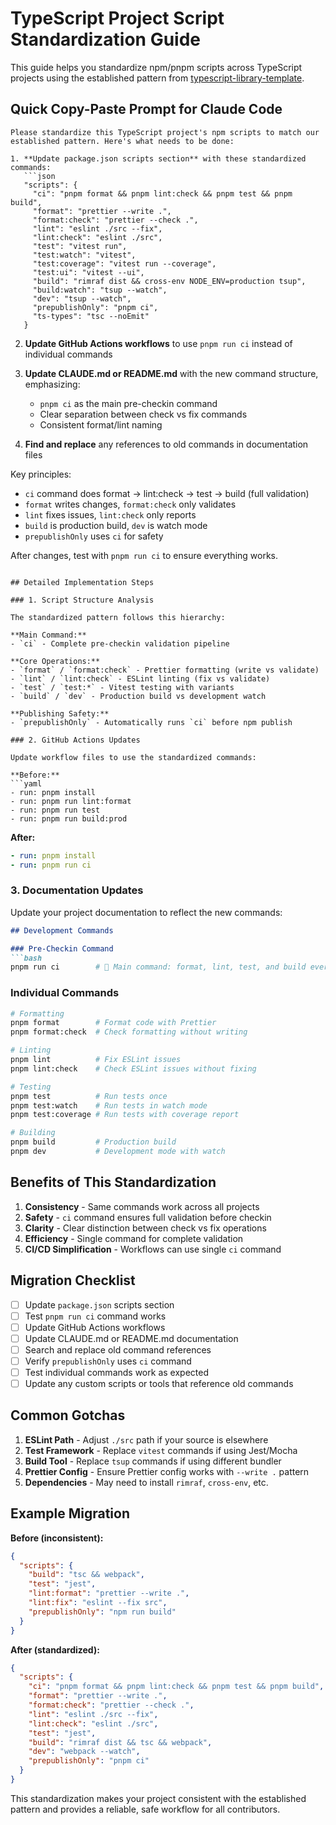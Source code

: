 # TypeScript Project Script Standardization Guide

This guide helps you standardize npm/pnpm scripts across TypeScript projects using the established pattern from [typescript-library-template](https://github.com/jordanburke/typescript-library-template).

## Quick Copy-Paste Prompt for Claude Code

```
Please standardize this TypeScript project's npm scripts to match our established pattern. Here's what needs to be done:

1. **Update package.json scripts section** with these standardized commands:
   ```json
   "scripts": {
     "ci": "pnpm format && pnpm lint:check && pnpm test && pnpm build",
     "format": "prettier --write .",
     "format:check": "prettier --check .",
     "lint": "eslint ./src --fix",
     "lint:check": "eslint ./src",
     "test": "vitest run",
     "test:watch": "vitest",
     "test:coverage": "vitest run --coverage",
     "test:ui": "vitest --ui",
     "build": "rimraf dist && cross-env NODE_ENV=production tsup",
     "build:watch": "tsup --watch",
     "dev": "tsup --watch",
     "prepublishOnly": "pnpm ci",
     "ts-types": "tsc --noEmit"
   }
   ```

2. **Update GitHub Actions workflows** to use `pnpm run ci` instead of individual commands

3. **Update CLAUDE.md or README.md** with the new command structure, emphasizing:
   - `pnpm ci` as the main pre-checkin command
   - Clear separation between check vs fix commands
   - Consistent format/lint naming

4. **Find and replace** any references to old commands in documentation files

Key principles:
- `ci` command does format → lint:check → test → build (full validation)
- `format` writes changes, `format:check` only validates
- `lint` fixes issues, `lint:check` only reports
- `build` is production build, `dev` is watch mode
- `prepublishOnly` uses `ci` for safety

After changes, test with `pnpm run ci` to ensure everything works.
```

## Detailed Implementation Steps

### 1. Script Structure Analysis

The standardized pattern follows this hierarchy:

**Main Command:**
- `ci` - Complete pre-checkin validation pipeline

**Core Operations:**
- `format` / `format:check` - Prettier formatting (write vs validate)
- `lint` / `lint:check` - ESLint linting (fix vs validate)  
- `test` / `test:*` - Vitest testing with variants
- `build` / `dev` - Production build vs development watch

**Publishing Safety:**
- `prepublishOnly` - Automatically runs `ci` before npm publish

### 2. GitHub Actions Updates

Update workflow files to use the standardized commands:

**Before:**
```yaml
- run: pnpm install
- run: pnpm run lint:format  
- run: pnpm run test
- run: pnpm run build:prod
```

**After:**
```yaml
- run: pnpm install
- run: pnpm run ci
```

### 3. Documentation Updates

Update your project documentation to reflect the new commands:

```markdown
## Development Commands

### Pre-Checkin Command
```bash
pnpm run ci        # 🚀 Main command: format, lint, test, and build everything
```

### Individual Commands
```bash
# Formatting
pnpm format        # Format code with Prettier
pnpm format:check  # Check formatting without writing

# Linting  
pnpm lint          # Fix ESLint issues
pnpm lint:check    # Check ESLint issues without fixing

# Testing
pnpm test          # Run tests once
pnpm test:watch    # Run tests in watch mode
pnpm test:coverage # Run tests with coverage report

# Building
pnpm build         # Production build
pnpm dev           # Development mode with watch
```

## Benefits of This Standardization

1. **Consistency** - Same commands work across all projects
2. **Safety** - `ci` command ensures full validation before checkin
3. **Clarity** - Clear distinction between check vs fix operations
4. **Efficiency** - Single command for complete validation
5. **CI/CD Simplification** - Workflows can use single `ci` command

## Migration Checklist

- [ ] Update `package.json` scripts section
- [ ] Test `pnpm run ci` command works
- [ ] Update GitHub Actions workflows
- [ ] Update CLAUDE.md or README.md documentation  
- [ ] Search and replace old command references
- [ ] Verify `prepublishOnly` uses `ci` command
- [ ] Test individual commands work as expected
- [ ] Update any custom scripts or tools that reference old commands

## Common Gotchas

1. **ESLint Path** - Adjust `./src` path if your source is elsewhere
2. **Test Framework** - Replace `vitest` commands if using Jest/Mocha
3. **Build Tool** - Replace `tsup` commands if using different bundler
4. **Prettier Config** - Ensure Prettier config works with `--write .` pattern
5. **Dependencies** - May need to install `rimraf`, `cross-env`, etc.

## Example Migration

**Before (inconsistent):**
```json
{
  "scripts": {
    "build": "tsc && webpack",
    "test": "jest",
    "lint:format": "prettier --write .",
    "lint:fix": "eslint --fix src",
    "prepublishOnly": "npm run build"
  }
}
```

**After (standardized):**
```json
{
  "scripts": {
    "ci": "pnpm format && pnpm lint:check && pnpm test && pnpm build",
    "format": "prettier --write .",
    "format:check": "prettier --check .",
    "lint": "eslint ./src --fix", 
    "lint:check": "eslint ./src",
    "test": "jest",
    "build": "rimraf dist && tsc && webpack",
    "dev": "webpack --watch",
    "prepublishOnly": "pnpm ci"
  }
}
```

This standardization makes your project consistent with the established pattern and provides a reliable, safe workflow for all contributors.